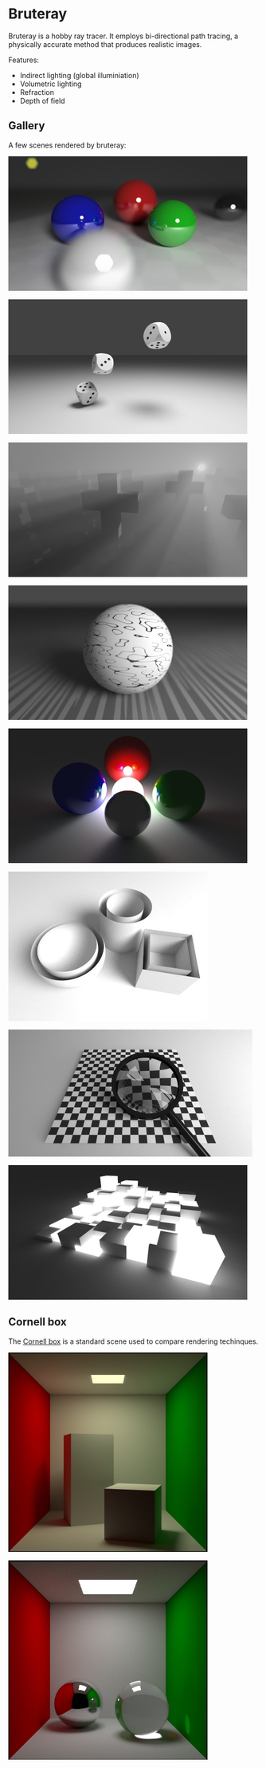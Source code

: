 # Bruteray

Bruteray is a hobby ray tracer. It employs bi-directional path tracing, a physically accurate method that produces realistic images.

Features:

  * Indirect lighting (global illuminiation)
  * Volumetric lighting
  * Refraction
  * Depth of field

## Gallery

A few scenes rendered by bruteray:

![fig](shots/052.jpg)

![fig](shots/030.jpg)

![fig](shots/054.jpg)

![fig](shots/053.jpg)

![fig](shots/032.jpg)

![fig](shots/039.jpg)

![fig](shots/045.jpg)

![fig](shots/047.jpg)


## Cornell box

The [Cornell box](https://en.wikipedia.org/wiki/Cornell_box) is a standard scene used to compare rendering techinques.

![fig](shots/042.jpg)

![fig](shots/044.jpg)


